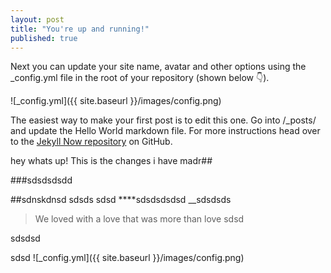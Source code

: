 ```yaml
---
layout: post
title: "You're up and running!"
published: true
---
```




Next you can update your site name, avatar and other options using the _config.yml file in the root of your repository (shown below :point_down:).

![_config.yml]({{ site.baseurl }}/images/config.png)

The easiest way to make your first post is to edit this one. Go into /_posts/ and update the Hello World markdown file. For more instructions head over to the [Jekyll Now repository](https://github.com/barryclark/jekyll-now) on GitHub.

hey whats up!
This is the changes i have madr##

###sdsdsdsdd


##sdnskdnsd
sdsds
sdsd
****sdsdsdsdsd
__sdsdsds
> We loved with a love that was more than love
sdsd

sdsdsd

sdsd
![_config.yml]({{ site.baseurl }}/images/config.png)
